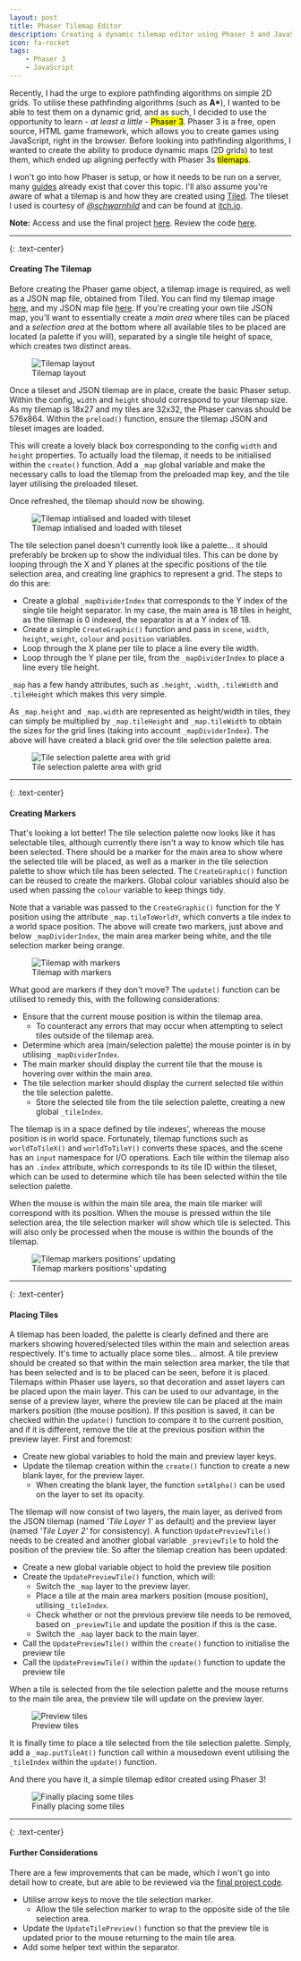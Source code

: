 ```yaml
---
layout: post
title: Phaser Tilemap Editor
description: Creating a dynamic tilemap editor using Phaser 3 and JavaScript
icon: fa-rocket
tags:
    - Phaser 3
    - JavaScript
---
```


Recently, I had the urge to explore pathfinding algorithms on simple 2D grids.  To utilise these pathfinding algorithms (such as **A\***), I wanted to be able to test them on a dynamic grid, and as such, I decided to use the opportunity to learn - *at least a little* - <mark>Phaser 3</mark>.  Phaser 3 is a free, open source, HTML game framework, which allows you to create games using JavaScript, right in the browser.  Before looking into pathfinding algorithms, I wanted to create the ability to produce dynamic maps (2D grids) to test them, which ended up aligning perfectly with Phaser 3s <mark>tilemaps</mark>.

I won't go into how Phaser is setup, or how it needs to be run on a server, many [guides](https://phaser.io/tutorials/getting-started-phaser3) already exist that cover this topic.  I'll also assume you're aware of what a tilemap is and how they are created using [Tiled](https://www.mapeditor.org/).  The tileset I used is courtesy of *[@schwarnhild](https://itch.io/profile/schwarnhild)* and can be found at [itch.io](https://schwarnhild.itch.io/basic-tileset-and-asset-pack-32x32-pixels).

<div class="alert alert-info" role="alert">
    <div class="d-flex justify-content-center">
        <span>
            <strong>Note:</strong> Access and use the final project <a href="/projects/tilemap-editor.html">here</a>.  Review the code <a href="https://github.com/onemandan/onemandan.github.io/blob/main/assets/projects/tilemap-editor/js/tilemap-editor.js">here</a>.
        </span>
    </div>
</div>

<hr/>

{: .text-center}
#### Creating The Tilemap

Before creating the Phaser game object, a tilemap image is required, as well as a JSON map file, obtained from Tiled.  You can find my tilemap image [here](/assets/projects/tilemap-editor/resources/tileset.png), and my JSON map file [here](/assets/projects/tilemap-editor/resources/tilemap.json).  If you're creating your own tile JSON map, you'll want to essentially create a *main area* where tiles can be placed and a *selection area* at the bottom where all available tiles to be placed are located (a palette if you will), separated by a single tile height of space, which creates two distinct areas. 

<figure class="text-center">
    <img class="rounded" src="/assets/images/posts/{{ page.title }}/img1.png" alt="Tilemap layout">
    <figcaption>Tilemap layout</figcaption>
</figure>

Once a tileset and JSON tilemap are in place, create the basic Phaser setup.  Within the config, <code>width</code> and <code>height</code> should correspond to your tilemap size.  As my tilemap is 18x27 and my tiles are 32x32, the Phaser canvas should be 576x864.  Within the <code>preload()</code> function, ensure the tilemap JSON and tileset images are loaded.

<script src="https://gist.github.com/onemandan/dd6ad147454b972f12b5465c92011fad.js"></script>

This will create a lovely black box corresponding to the config <code>width</code> and <code>height</code> properties. To actually load the tilemap, it needs to be initialised within the <code>create()</code> function.  Add a <code>_map</code> global variable and make the necessary calls to load the tilemap from the preloaded map key, and the tile layer utilising the preloaded tileset.

<script src="https://gist.github.com/onemandan/db8f3ca05434dfdc5a209e9960f5667d.js"></script>

Once refreshed, the tilemap should now be showing.

<figure class="text-center">
    <img class="rounded" src="/assets/images/posts/{{ page.title }}/img2.png" alt="Tilemap intialised and loaded with tileset">
    <figcaption>Tilemap intialised and loaded with tileset</figcaption>
</figure>

The tile selection panel doesn't currently look like a palette... it should preferably be broken up to show the individual tiles.  This can be done by looping through the X and Y planes at the specific positions of the tile selection area, and creating line graphics to represent a grid.  The steps to do this are:
- Create a global <code>_mapDividerIndex</code> that corresponds to the Y index of the single tile height separator.  In my case, the main area is 18 tiles in height, as the tilemap is 0 indexed, the separator is at a Y index of 18.
- Create a simple <code>CreateGraphic()</code> function and pass in <code>scene</code>, <code>width</code>, <code>height</code>, <code>weight</code>, <code>colour</code> and <code>position</code> variables.
- Loop through the X plane per tile to place a line every tile width.
- Loop through the Y plane per tile, from the <code>_mapDividerIndex</code> to place a line every tile height.

<code>_map</code> has a few handy attributes, such as <code>.height</code>, <code>.width</code>, <code>.tileWidth</code> and <code>.tileHeight</code> which makes this very simple.

<script src="https://gist.github.com/onemandan/9b726449f1c625490b580f30c3cd9b9b.js"></script>

As <code>_map.height</code> and <code>_map.width</code> are represented as height/width in tiles, they can simply be multiplied by <code>_map.tileHeight</code> and <code>_map.tileWidth</code> to obtain the sizes for the grid lines (taking into account <code>_mapDividerIndex</code>).  The above will have created a black grid over the tile selection palette area.

<figure class="text-center">
    <img class="rounded" src="/assets/images/posts/{{ page.title }}/img3.png" alt="Tile selection palette area with grid">
    <figcaption>Tile selection palette area with grid</figcaption>
</figure>

<hr/>

{: .text-center}
#### Creating Markers

That's looking a lot better! The tile selection palette now looks like it has selectable tiles, although currently there isn't a way to know which tile has been selected.  There should be a marker for the main area to show where the selected tile will be placed, as well as a marker in the tile selection palette to show which tile has been selected.  The <code>CreateGraphic()</code> function can be reused to create the markers.  Global colour variables should also be used when passing the <code>colour</code> variable to keep things tidy.

<script src="https://gist.github.com/onemandan/4c00ed7db316948ddcef6bb1e02d656c.js"></script>

Note that a variable was passed to the <code>CreateGraphic()</code> function for the Y position using the attribute <code>_map.tileToWorldY</code>, which converts a tile index to a world space position.  The above will create two markers, just above and below <code>_mapDividerIndex</code>, the main area marker being white, and the tile selection marker being orange.

<figure class="text-center">
    <img class="rounded" src="/assets/images/posts/{{ page.title }}/img4.png" alt="Tilemap with markers">
    <figcaption>Tilemap with markers</figcaption>
</figure>

What good are markers if they don't move?  The <code>update()</code> function can be utilised to remedy this, with the following considerations:
- Ensure that the current mouse position is within the tilemap area.
    - To counteract any errors that may occur when attempting to select tiles outside of the tilemap area.
- Determine which area (main/selection palette) the mouse pointer is in by utilising <code>_mapDividerIndex</code>.
- The main marker should display the current tile that the mouse is hovering over within the main area.
- The tile selection marker should display the current selected tile within the tile selection palette.
    - Store the selected tile from the tile selection palette, creating a new global <code>_tileIndex</code>.

The tilemap is in a space defined by tile indexes', whereas the mouse position is in world space.  Fortunately, tilemap functions such as <code>worldToTileX()</code> and <code>worldToTileY()</code> converts these spaces, and the scene has an <code>input</code> namespace for I/O operations.  Each tile within the tilemap also has an <code>.index</code> attribute, which corresponds to its tile ID within the tileset, which can be used to determine which tile has been selected within the tile selection palette.

<script src="https://gist.github.com/onemandan/ae3795b85db1f4984ac86da74cd6a1c2.js"></script>

When the mouse is within the main tile area, the main tile marker will correspond with its position.  When the mouse is pressed within the tile selection area, the tile selection marker will show which tile is selected.  This will also only be processed when the mouse is within the bounds of the tilemap.

<figure class="text-center">
    <img class="rounded" src="/assets/images/posts/{{ page.title }}/img5.gif" alt="Tilemap markers positions' updating">
    <figcaption>Tilemap markers positions' updating</figcaption>
</figure>

<hr/>

{: .text-center}
#### Placing Tiles

A tilemap has been loaded, the palette is clearly defined and there are markers showing hovered/selected tiles within the main and selection areas respectively.  It's time to actually place some tiles... almost.  A tile preview should be created so that within the main selection area marker, the tile that has been selected and is to be placed can be seen, before it is placed.  Tilemaps within Phaser use layers, so that decoration and asset layers can be placed upon the main layer.  This can be used to our advantage, in the sense of a preview layer, where the preview tile can be placed at the main markers position (the mouse position).  If this position is saved, it can be checked within the <code>update()</code> function to compare it to the current position, and if it is different, remove the tile at the previous position within the preview layer.  First and foremost:
- Create new global variables to hold the main and preview layer keys.
- Update the tilemap creation within the <code>create()</code> function to create a new blank layer, for the preview layer.
    - When creating the blank layer, the function <code>setAlpha()</code> can be used on the layer to set its opacity.

<script src="https://gist.github.com/onemandan/c4548a47adcbf93b873824b614892f54.js"></script>

The tilemap will now consist of two layers, the main layer, as derived from the JSON tilemap (named *'Tile Layer 1'* as default) and the preview layer (named *'Tile Layer 2'* for consistency).  A function <code>UpdatePreviewTile()</code> needs to be created and another global variable <code>_previewTile</code> to hold the position of the preview tile.  So after the tilemap creation has been updated:
- Create a new global variable object to hold the preview tile position
- Create the <code>UpdatePreviewTile()</code> function, which will:
    - Switch the <code>_map</code> layer to the preview layer.
    - Place a tile at the main area markers position (mouse position), utilising <code>_tileIndex</code>.
    - Check whether or not the previous preview tile needs to be removed, based on <code>_previewTile</code> and update the position if this is the case.
    - Switch the <code>_map</code> layer back to the main layer.
- Call the <code>UpdatePreviewTile()</code> within the <code>create()</code> function to initialise the preview tile
- Call the <code>UpdatePreviewTile()</code> within the <code>update()</code> function to update the preview tile

<script src="https://gist.github.com/onemandan/309574c020bd5e3da045260205fc6e69.js"></script>

When a tile is selected from the tile selection palette and the mouse returns to the main tile area, the preview tile will update on the preview layer.
    
<figure class="text-center">
    <img class="rounded" src="/assets/images/posts/{{ page.title }}/img6.gif" alt="Preview tiles">
    <figcaption>Preview tiles</figcaption>
</figure>
    
It is finally time to place a tile selected from the tile selection palette.  Simply, add a <code>_map.putTileAt()</code> function call within a mousedown event utilising the <code>_tileIndex</code> within the <code>update()</code> function.

<script src="https://gist.github.com/onemandan/137a1b82772bc1ce1a5d2f08408971ae.js"></script>

And there you have it, a simple tilemap editor created using Phaser 3!

<figure class="text-center">
    <img class="rounded" src="/assets/images/posts/{{ page.title }}/img7.gif" alt="Finally placing some tiles">
    <figcaption>Finally placing some tiles</figcaption>
</figure>

<hr/>

{: .text-center}
#### Further Considerations

There are a few improvements that can be made, which I won't go into detail how to create, but are able to be reviewed via the <a href="/assets/projects/tilemap-editor/js/tilemap-editor.js">final project code</a>.
- Utilise arrow keys to move the tile selection marker.
    - Allow the tile selection marker to wrap to the opposite side of the tile selection area.
- Update the <code>UpdateTilePreview()</code> function so that the preview tile is updated prior to the mouse returning to the main tile area.
- Add some helper text within the separator.   